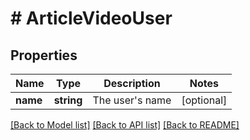 # # ArticleVideoUser

## Properties

Name | Type | Description | Notes
------------ | ------------- | ------------- | -------------
**name** | **string** | The user&#39;s name | [optional]

[[Back to Model list]](../../README.md#models) [[Back to API list]](../../README.md#endpoints) [[Back to README]](../../README.md)
